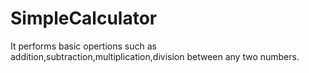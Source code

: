 # SimpleCalculator
It performs basic opertions such as addition,subtraction,multiplication,division between any two numbers.
